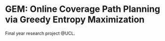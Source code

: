 # GEM: Online Coverage Path Planning via Greedy Entropy Maximization

Final year research project @UCL.
